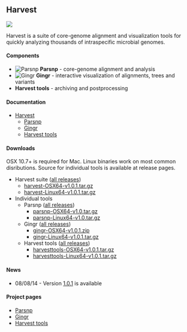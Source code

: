 
## Harvest

![](https://raw.githubusercontent.com/marbl/gingr/master/html/img/harvest.png)

Harvest is a suite of core-genome alignment and
visualization tools for quickly analyzing thousands of intraspecific
microbial genomes.

#### Components

* ![Parsnp](https://raw.githubusercontent.com/marbl/gingr/master/html/img/res/parsnp_icon_small.png) **Parsnp** - core-genome alignment and analysis
* ![Gingr](https://raw.githubusercontent.com/marbl/gingr/master/html/img/res/gingr_icon_small.png) **Gingr** - interactive visualization of alignments, trees and variants
* **Harvest tools** - archiving and postprocessing

#### Documentation

* [Harvest](http://harvest.readthedocs.org/en/latest/)
  * [Parsnp](http://harvest.readthedocs.org/en/latest/content/parsnp.html)
  * [Gingr](http://harvest.readthedocs.org/en/latest/content/gingr.html)
  * [Harvest tools](http://harvest.readthedocs.org/en/latest/content/harvest-tools.html)

#### Downloads

OSX 10.7+ is required for Mac. Linux binaries work on most common disributions. Source for individual tools is available at release pages.

* Harvest suite ([all releases](https://github.com/marbl/harvest/releases))
  * [harvest-OSX64-v1.0.1.tar.gz](https://github.com/marbl/harvest/releases/download/v1.0.1/harvest-OSX64-v1.0.1.tar.gz)
  * [harvest-Linux64-v1.0.1.tar.gz](https://github.com/marbl/harvest/releases/download/v1.0.1/harvest-Linux64-v1.0.1.tar.gz)
* Individual tools
  * Parsnp ([all releases](https://github.com/marbl/parsnp/releases))
     * [parsnp-OSX64-v1.0.tar.gz](https://github.com/marbl/parsnp/releases/download/v1.0/parsnp-OSX64-v1.0.tar.gz)
     * [parsnp-Linux64-v1.0.tar.gz](https://github.com/marbl/parsnp/releases/download/v1.0/parsnp-Linux64-v1.0.tar.gz)
  * Gingr ([all releases](https://github.com/marbl/gingr/releases))
     * [gingr-OSX64-v1.0.1.zip](https://github.com/marbl/gingr/releases/download/v1.0.1/gingr-OSX64-v1.0.1.zip)
     * [gingr-Linux64-v1.0.1.tar.gz](https://github.com/marbl/gingr/releases/download/v1.0.1/gingr-Linux64-v1.0.1.tar.gz)
  * Harvest tools ([all releases](https://github.com/marbl/harvest-tools/releases))
     * [harvesttools-OSX64-v1.0.1.tar.gz](https://github.com/marbl/harvest-tools/releases/download/v1.0.1/harvesttools-OSX64-v1.0.1.tar.gz)
     * [harvesttools-Linux64-v1.0.1.tar.gz](https://github.com/marbl/harvest-tools/releases/download/v1.0.1/harvesttools-Linux64-v1.0.1.tar.gz)

#### News
* 08/08/14 - Version [1.0.1](https://github.com/marbl/harvest/releases/tag/v1.0.1) is available 

#### Project pages

* [Parsnp](http://github.com/marbl/parsnp)
* [Gingr](http://github.com/marbl/gingr)
* [Harvest tools](http://github.com/marbl/harvest-tools)
